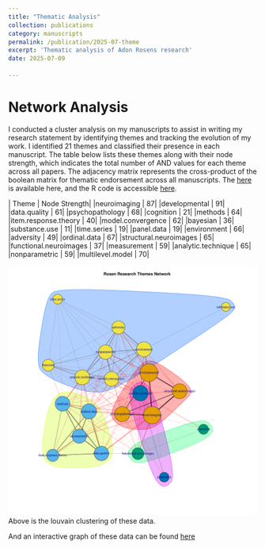```yaml
---
title: "Thematic Analysis"
collection: publications
category: manuscripts
permalink: /publication/2025-07-theme
excerpt: 'Thematic analysis of Adon Rosens research'
date: 2025-07-09

---
```


# Network Analysis
I conducted a cluster analysis on my manuscripts to assist in writing my research statement by identifying themes and tracking the evolution of my work. I identified 21 themes and classified their presence in each manuscript. The table below lists these themes along with their node strength, which indicates the total number of AND values for each theme across all papers. The adjacency matrix represents the cross-product of the boolean matrix for thematic endorsement across all manuscripts. The [here](/files/booleanNetwork.csv) is available here, and the R code is accessible [here](/scripts/publish_theme_analysis.r).

|     Theme |  Node Strength|
|neuroimaging           | 87|
|developmental          | 91|
|data.quality           | 61|
|psychopathology        | 68|
|cognition              | 21|
|methods                | 64|
|item.response.theory   | 40|
|model.convergence      | 62|
|bayesian               | 36|
|substance.use          | 11|
|time.series            | 19|
|panel.data             | 19|
|environment            | 66|
|adversity              | 49|
|ordinal.data           | 67|
|structural.neuroimages | 65|
|functional.neuroimages | 37|
|measurement            | 59|
|analytic.technique     | 65|
|nonparametric          | 59|
|multilevel.model       | 70|

![Here](/images/rosenResearchThemeNetwork.png) Above is the louvain clustering of these data.


And an interactive graph of these data can be found [here](/files/network.html)


